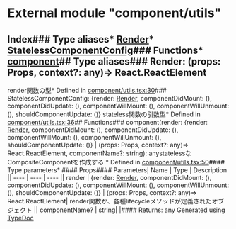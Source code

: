 # External module "component/utils"
## Index### Type aliases* [Render](_component_utils_.html#render)* [StatelessComponentConfig](_component_utils_.html#statelesscomponentconfig)### Functions* [component](_component_utils_.html#component)## Type aliases### Render: (props: Props, context?: any)=> React.ReactElement
render関数の型* Defined in [component/utils.tsx:30](https://github.com/brn/react-mvi/blob/master/modules/core/src/component/utils.tsx#L30)### StatelessComponentConfig: \{render: [Render](_component_utils_.html#render), componentDidMount: (), componentDidUpdate: (), componentWillMount: (), componentWillUnmount: (), shouldComponentUpdate: ()\}
stateless関数の引数型* Defined in [component/utils.tsx:36](https://github.com/brn/react-mvi/blob/master/modules/core/src/component/utils.tsx#L36)## Functions### component<Props>(render: \{render: [Render](_component_utils_.html#render), componentDidMount: (), componentDidUpdate: (), componentWillMount: (), componentWillUnmount: (), shouldComponentUpdate: ()\} | (props: Props, context?: any)=> React.ReactElement, componentName?: string): anystatelessなCompositeComponentを作成する  * Defined in [component/utils.tsx:50](https://github.com/brn/react-mvi/blob/master/modules/core/src/component/utils.tsx#L50)#### Type parameters* #### Props#### Parameters| Name | Type | Description || ---- | ---- | ---- || render | \{render: [Render](_component_utils_.html#render), componentDidMount: (), componentDidUpdate: (), componentWillMount: (), componentWillUnmount: (), shouldComponentUpdate: ()\} | (props: Props, context?: any)=> React.ReactElement| render関数か、各種lifecycleメソッドが定義されたオブジェクト || componentName? | string|  |#### Returns: any
Generated using [TypeDoc](http://typedoc.io)